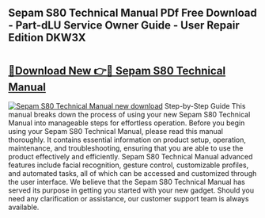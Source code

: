 ## Sepam S80 Technical Manual PDf Free Download - Part-dLU Service Owner Guide - User Repair Edition DKW3X

# <h2><a href="http://cf24615.oget.top/?id=Sepam+S80+Technical+Manual">🔗Download New 👉🔴 Sepam S80 Technical Manual</a></h2>

[![Sepam S80 Technical Manual new download](https://i.imgur.com/5g1atiW.png)](http://cf24615.oget.top/?id=Sepam+S80+Technical+Manual)
Step-by-Step Guide This manual breaks down the process of using your new Sepam S80 Technical Manual into manageable steps for effortless operation. Before you begin using your Sepam S80 Technical Manual, please read this manual thoroughly. It contains essential information on product setup, operation, maintenance, and troubleshooting, ensuring that you are able to use the product effectively and efficiently. Sepam S80 Technical Manual advanced features include facial recognition, gesture control, customizable profiles, and automated tasks, all of which can be accessed and customized through the user interface. We believe that the Sepam S80 Technical Manual has served its purpose in getting you started with your new gadget. Should you need any clarification or assistance, our customer support team is always available.
